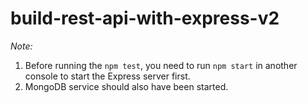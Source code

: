 # build-rest-api-with-express-v2

*Note:*
1. Before running the `npm test`, you need to run `npm start` in another console to start the Express server first.
2. MongoDB service should also have been started.

